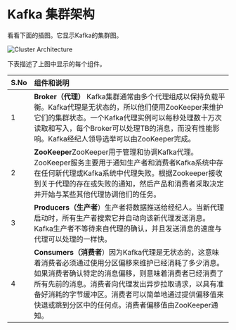 # Kafka 集群架构



看看下面的插图。它显示Kafka的集群图。

![](https://www.w3cschool.cn/attachments/tuploads/apache_kafka/cluster_architecture.jpg "Cluster Architecture")

下表描述了上图中显示的每个组件。

| S.No | 组件和说明 |
| :--- | :--- |
| 1 | **Broker（代理）** Kafka集群通常由多个代理组成以保持负载平衡。Kafka代理是无状态的，所以他们使用ZooKeeper来维护它们的集群状态。一个Kafka代理实例可以每秒处理数十万次读取和写入，每个Broker可以处理TB的消息，而没有性能影响。Kafka经纪人领导选举可以由ZooKeeper完成。 |
| 2 | **ZooKeeper**ZooKeeper用于管理和协调Kafka代理。ZooKeeper服务主要用于通知生产者和消费者Kafka系统中存在任何新代理或Kafka系统中代理失败。根据Zookeeper接收到关于代理的存在或失败的通知，然后产品和消费者采取决定并开始与某些其他代理协调他们的任务。 |
| 3 | **Producers（生产者**）生产者将数据推送给经纪人。当新代理启动时，所有生产者搜索它并自动向该新代理发送消息。Kafka生产者不等待来自代理的确认，并且发送消息的速度与代理可以处理的一样快。 |
| 4 | **Consumers（消费者**）因为Kafka代理是无状态的，这意味着消费者必须通过使用分区偏移来维护已经消耗了多少消息。如果消费者确认特定的消息偏移，则意味着消费者已经消费了所有先前的消息。消费者向代理发出异步拉取请求，以具有准备好消耗的字节缓冲区。消费者可以简单地通过提供偏移值来快退或跳到分区中的任何点。消费者偏移值由ZooKeeper通知。 |

  


